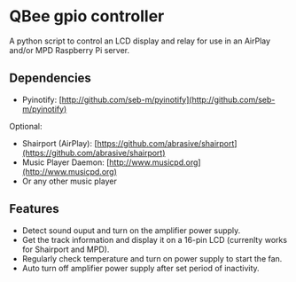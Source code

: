 QBee gpio controller
===========

A python script to control an LCD display and relay for use in an AirPlay and/or MPD Raspberry Pi server.

## Dependencies

* Pyinotify: [http://github.com/seb-m/pyinotify](http://github.com/seb-m/pyinotify)

Optional:
* Shairport (AirPlay): [https://github.com/abrasive/shairport](https://github.com/abrasive/shairport)
* Music Player Daemon: [http://www.musicpd.org](http://www.musicpd.org)
* Or any other music player

## Features

* Detect sound ouput and turn on the amplifier power supply.
* Get the track information and display it on a 16-pin LCD (currenlty works for Shairport and MPD).
* Regularly check temperature and turn on power supply to start the fan.
* Auto turn off amplifier power supply after set period of inactivity.
